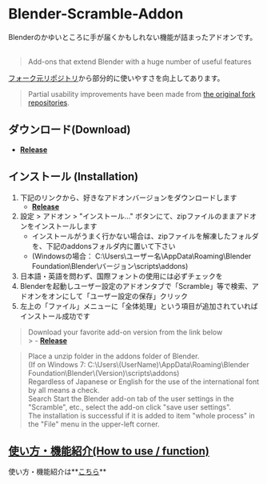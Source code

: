 
# Blender-Scramble-Addon

Blenderのかゆいところに手が届くかもしれない機能が詰まったアドオンです。<br>
<br>
> Add-ons that extend Blender with a huge number of useful features<br>

[フォーク元リポジトリ](https://github.com/bookyakuno/Blender-Scramble-Addon)から部分的に使いやすさを向上してあります。
<br>
> Partial usability improvements have been made from [the original fork repositories](https://github.com/bookyakuno/Blender-Scramble-Addon).<br>

## ダウンロード(Download)

- **[Release](https://github.com/nisshi-dev/Blender-Scramble-Addon/releases)**

## インストール (Installation)

1. 下記のリンクから、好きなアドオンバージョンをダウンロードします
    - **[Release](https://github.com/nisshi-dev/Blender-Scramble-Addon/releases)**
3. 設定 > アドオン > "インストール..." ボタンにて、zipファイルのままアドオンをインストールします
    - インストールがうまく行かない場合は、zipファイルを解凍したフォルダを、下記のaddonsフォルダ内に置いて下さい
    - (Windowsの場合： C:\Users\ユーザー名\AppData\Roaming\Blender Foundation\Blender\バージョン\scripts\addons)
6. 日本語・英語を問わず、国際フォントの使用には必ずチェックを
7. Blenderを起動しユーザー設定のアドオンタブで「Scramble」等で検索、アドオンをオンにして「ユーザー設定の保存」クリック
8. 左上の「ファイル」メニューに「全体処理」という項目が追加されていればインストール成功です

> Download your favorite add-on version from the link below<br>
    > - **[Release](https://github.com/nisshi-dev/Blender-Scramble-Addon/releases)**<br>

> Place a unzip folder in the addons folder of Blender.<br>
> (If on Windows 7: C:\Users\\(UserName)\AppData\Roaming\Blender Foundation\Blender\\(Version)\scripts\addons)<br>
> Regardless of Japanese or English for the use of the international font by all means a check.<br>
> Search Start the Blender add-on tab of the user settings in the "Scramble", etc., select the add-on click "save user settings".<br>
> The installation is successful if it is added to item "whole process" in the "File" menu in the upper-left corner.<br>


## **[使い方・機能紹介(How to use / function)](https://github.com/bookyakuno/Blender-Scramble-Addon/wiki)**

使い方・機能紹介は**[こちら](https://github.com/bookyakuno/Blender-Scramble-Addon/wiki)**
